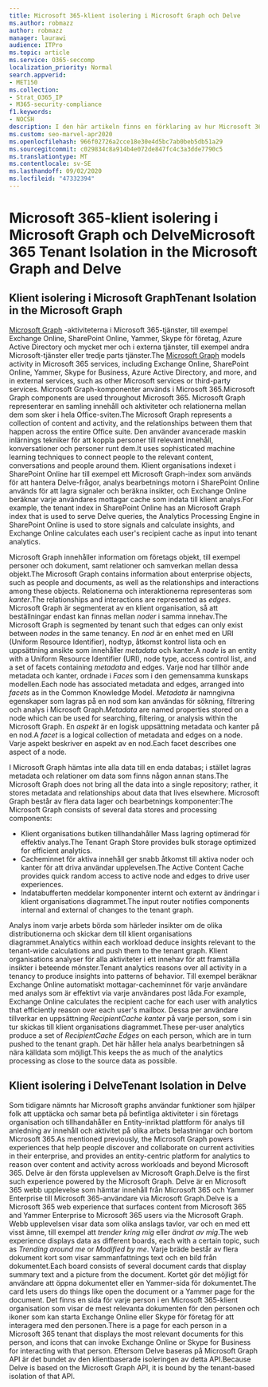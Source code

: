```yaml
---
title: Microsoft 365-klient isolering i Microsoft Graph och Delve
ms.author: robmazz
author: robmazz
manager: laurawi
audience: ITPro
ms.topic: article
ms.service: O365-seccomp
localization_priority: Normal
search.appverid:
- MET150
ms.collection:
- Strat_O365_IP
- M365-security-compliance
f1.keywords:
- NOCSH
description: I den här artikeln finns en förklaring av hur Microsoft 365-klient isolering fungerar i Office Graph och i Delve.
ms.custom: seo-marvel-apr2020
ms.openlocfilehash: 966f02726a2cce18e30e4d5bc7ab0beb5db51a29
ms.sourcegitcommit: c029834c8a914b4e072de847fc4c3a3dde7790c5
ms.translationtype: MT
ms.contentlocale: sv-SE
ms.lasthandoff: 09/02/2020
ms.locfileid: "47332394"
---
```

# <a name="microsoft-365-tenant-isolation-in-the-microsoft-graph-and-delve"></a><span data-ttu-id="9a710-103">Microsoft 365-klient isolering i Microsoft Graph och Delve</span><span class="sxs-lookup"><span data-stu-id="9a710-103">Microsoft 365 Tenant Isolation in the Microsoft Graph and Delve</span></span>

## <a name="tenant-isolation-in-the-microsoft-graph"></a><span data-ttu-id="9a710-104">Klient isolering i Microsoft Graph</span><span class="sxs-lookup"><span data-stu-id="9a710-104">Tenant Isolation in the Microsoft Graph</span></span>

<span data-ttu-id="9a710-105">[Microsoft Graph](https://developer.microsoft.com/graph) -aktiviteterna i Microsoft 365-tjänster, till exempel Exchange Online, SharePoint Online, Yammer, Skype för företag, Azure Active Directory och mycket mer och i externa tjänster, till exempel andra Microsoft-tjänster eller tredje parts tjänster.</span><span class="sxs-lookup"><span data-stu-id="9a710-105">The [Microsoft Graph](https://developer.microsoft.com/graph) models activity in Microsoft 365 services, including Exchange Online, SharePoint Online, Yammer, Skype for Business, Azure Active Directory, and more, and in external services, such as other Microsoft services or third-party services.</span></span> <span data-ttu-id="9a710-106">Microsoft Graph-komponenter används i Microsoft 365.</span><span class="sxs-lookup"><span data-stu-id="9a710-106">Microsoft Graph components are used throughout Microsoft 365.</span></span> <span data-ttu-id="9a710-107">Microsoft Graph representerar en samling innehåll och aktiviteter och relationerna mellan dem som sker i hela Office-sviten.</span><span class="sxs-lookup"><span data-stu-id="9a710-107">The Microsoft Graph represents a collection of content and activity, and the relationships between them that happen across the entire Office suite.</span></span> <span data-ttu-id="9a710-108">Den använder avancerade maskin inlärnings tekniker för att koppla personer till relevant innehåll, konversationer och personer runt dem.</span><span class="sxs-lookup"><span data-stu-id="9a710-108">It uses sophisticated machine learning techniques to connect people to the relevant content, conversations and people around them.</span></span> <span data-ttu-id="9a710-109">Klient organisations indexet i SharePoint Online har till exempel ett Microsoft Graph-index som används för att hantera Delve-frågor, analys bearbetnings motorn i SharePoint Online används för att lagra signaler och beräkna insikter, och Exchange Online beräknar varje användares mottagar cache som indata till klient analys.</span><span class="sxs-lookup"><span data-stu-id="9a710-109">For example, the tenant index in SharePoint Online has an Microsoft Graph index that is used to serve Delve queries, the Analytics Processing Engine in SharePoint Online is used to store signals and calculate insights, and Exchange Online calculates each user's recipient cache as input into tenant analytics.</span></span>

<span data-ttu-id="9a710-110">Microsoft Graph innehåller information om företags objekt, till exempel personer och dokument, samt relationer och samverkan mellan dessa objekt.</span><span class="sxs-lookup"><span data-stu-id="9a710-110">The Microsoft Graph contains information about enterprise objects, such as people and documents, as well as the relationships and interactions among these objects.</span></span> <span data-ttu-id="9a710-111">Relationerna och interaktionerna representeras som *kanter*.</span><span class="sxs-lookup"><span data-stu-id="9a710-111">The relationships and interactions are represented as *edges*.</span></span> <span data-ttu-id="9a710-112">Microsoft Graph är segmenterat av en klient organisation, så att beställningar endast kan finnas mellan *noder* i samma innehav.</span><span class="sxs-lookup"><span data-stu-id="9a710-112">The Microsoft Graph is segmented by tenant such that edges can only exist between *nodes* in the same tenancy.</span></span> <span data-ttu-id="9a710-113">En *nod* är en enhet med en URI (Uniform Resource Identifier), nodtyp, åtkomst kontrol lista och en uppsättning ansikte som innehåller *metadata* och kanter.</span><span class="sxs-lookup"><span data-stu-id="9a710-113">A *node* is an entity with a Uniform Resource Identifier (URI), node type, access control list, and a set of facets containing *metadata* and edges.</span></span> <span data-ttu-id="9a710-114">Varje nod har tillhör ande metadata och kanter, ordnade i *Faces* som i den gemensamma kunskaps modellen.</span><span class="sxs-lookup"><span data-stu-id="9a710-114">Each node has associated metadata and edges, arranged into *facets* as in the Common Knowledge Model.</span></span> <span data-ttu-id="9a710-115">*Metadata* är namngivna egenskaper som lagras på en nod som kan användas för sökning, filtrering och analys i Microsoft Graph.</span><span class="sxs-lookup"><span data-stu-id="9a710-115">*Metadata* are named properties stored on a node which can be used for searching, filtering, or analysis within the Microsoft Graph.</span></span> <span data-ttu-id="9a710-116">En *aspekt* är en logisk uppsättning metadata och kanter på en nod.</span><span class="sxs-lookup"><span data-stu-id="9a710-116">A *facet* is a logical collection of metadata and edges on a node.</span></span> <span data-ttu-id="9a710-117">Varje aspekt beskriver en aspekt av en nod.</span><span class="sxs-lookup"><span data-stu-id="9a710-117">Each facet describes one aspect of a node.</span></span> 

<span data-ttu-id="9a710-118">I Microsoft Graph hämtas inte alla data till en enda databas; i stället lagras metadata och relationer om data som finns någon annan stans.</span><span class="sxs-lookup"><span data-stu-id="9a710-118">The Microsoft Graph does not bring all the data into a single repository; rather, it stores metadata and relationships about data that lives elsewhere.</span></span> <span data-ttu-id="9a710-119">Microsoft Graph består av flera data lager och bearbetnings komponenter:</span><span class="sxs-lookup"><span data-stu-id="9a710-119">The Microsoft Graph consists of several data stores and processing components:</span></span>

- <span data-ttu-id="9a710-120">Klient organisations butiken tillhandahåller Mass lagring optimerad för effektiv analys.</span><span class="sxs-lookup"><span data-stu-id="9a710-120">The Tenant Graph Store provides bulk storage optimized for efficient analytics.</span></span>
- <span data-ttu-id="9a710-121">Cacheminnet för aktiva innehåll ger snabb åtkomst till aktiva noder och kanter för att driva användar upplevelsen.</span><span class="sxs-lookup"><span data-stu-id="9a710-121">The Active Content Cache provides quick random access to active node and edges to drive user experiences.</span></span>
- <span data-ttu-id="9a710-122">Indatabufferten meddelar komponenter internt och externt av ändringar i klient organisations diagrammet.</span><span class="sxs-lookup"><span data-stu-id="9a710-122">The input router notifies components internal and external of changes to the tenant graph.</span></span>

<span data-ttu-id="9a710-123">Analys inom varje arbets börda som härleder insikter om de olika distributionerna och skickar dem till klient organisations diagrammet.</span><span class="sxs-lookup"><span data-stu-id="9a710-123">Analytics within each workload deduce insights relevant to the tenant-wide calculations and push them to the tenant graph.</span></span> <span data-ttu-id="9a710-124">Klient organisations analyser för alla aktiviteter i ett innehav för att framställa insikter i beteende mönster.</span><span class="sxs-lookup"><span data-stu-id="9a710-124">Tenant analytics reasons over all activity in a tenancy to produce insights into patterns of behavior.</span></span> <span data-ttu-id="9a710-125">Till exempel beräknar Exchange Online automatiskt mottagar-cacheminnet för varje användare med analys som är effektivt via varje användares post låda.</span><span class="sxs-lookup"><span data-stu-id="9a710-125">For example, Exchange Online calculates the recipient cache for each user with analytics that efficiently reason over each user's mailbox.</span></span> <span data-ttu-id="9a710-126">Dessa per användare tillverkar en uppsättning *RecipientCache kanter* på varje person, som i sin tur skickas till klient organisations diagrammet.</span><span class="sxs-lookup"><span data-stu-id="9a710-126">These per-user analytics produce a set of *RecipientCache Edges* on each person, which are in turn pushed to the tenant graph.</span></span> <span data-ttu-id="9a710-127">Det här håller hela analys bearbetningen så nära källdata som möjligt.</span><span class="sxs-lookup"><span data-stu-id="9a710-127">This keeps the as much of the analytics processing as close to the source data as possible.</span></span>

## <a name="tenant-isolation-in-delve"></a><span data-ttu-id="9a710-128">Klient isolering i Delve</span><span class="sxs-lookup"><span data-stu-id="9a710-128">Tenant Isolation in Delve</span></span>

<span data-ttu-id="9a710-129">Som tidigare nämnts har Microsoft graphs användar funktioner som hjälper folk att upptäcka och samar beta på befintliga aktiviteter i sin företags organisation och tillhandahåller en Entity-inriktad plattform för analys till anledning av innehåll och aktivitet på olika arbets belastningar och bortom Microsoft 365.</span><span class="sxs-lookup"><span data-stu-id="9a710-129">As mentioned previously, the Microsoft Graph powers experiences that help people discover and collaborate on current activities in their enterprise, and provides an entity-centric platform for analytics to reason over content and activity across workloads and beyond Microsoft 365.</span></span> <span data-ttu-id="9a710-130">Delve är den första upplevelsen av Microsoft Graph.</span><span class="sxs-lookup"><span data-stu-id="9a710-130">Delve is the first such experience powered by the Microsoft Graph.</span></span>
<span data-ttu-id="9a710-131">Delve är en Microsoft 365 webb upplevelse som hämtar innehåll från Microsoft 365 och Yammer Enterprise till Microsoft 365-användare via Microsoft Graph.</span><span class="sxs-lookup"><span data-stu-id="9a710-131">Delve is a Microsoft 365 web experience that surfaces content from Microsoft 365 and Yammer Enterprise to Microsoft 365 users via the Microsoft Graph.</span></span> <span data-ttu-id="9a710-132">Webb upplevelsen visar data som olika anslags tavlor, var och en med ett visst ämne, till exempel att *trender kring mig* eller *ändrat av mig*.</span><span class="sxs-lookup"><span data-stu-id="9a710-132">The web experience displays data as different boards, each with a certain topic, such as *Trending around me* or *Modified by me*.</span></span> <span data-ttu-id="9a710-133">Varje bräde består av flera dokument kort som visar sammanfattnings text och en bild från dokumentet.</span><span class="sxs-lookup"><span data-stu-id="9a710-133">Each board consists of several document cards that display summary text and a picture from the document.</span></span> <span data-ttu-id="9a710-134">Kortet gör det möjligt för användare att öppna dokumentet eller en Yammer-sida för dokumentet.</span><span class="sxs-lookup"><span data-stu-id="9a710-134">The card lets users do things like open the document or a Yammer page for the document.</span></span> <span data-ttu-id="9a710-135">Det finns en sida för varje person i en Microsoft 365-klient organisation som visar de mest relevanta dokumenten för den personen och ikoner som kan starta Exchange Online eller Skype för företag för att interagera med den personen.</span><span class="sxs-lookup"><span data-stu-id="9a710-135">There is a page for each person in a Microsoft 365 tenant that displays the most relevant documents for this person, and icons that can invoke Exchange Online or Skype for Business for interacting with that person.</span></span> <span data-ttu-id="9a710-136">Eftersom Delve baseras på Microsoft Graph API är det bundet av den klientbaserade isoleringen av detta API.</span><span class="sxs-lookup"><span data-stu-id="9a710-136">Because Delve is based on the Microsoft Graph API, it is bound by the tenant-based isolation of that API.</span></span>
